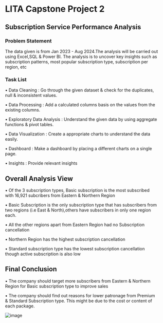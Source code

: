 # LITA Capstone Project 2
## Subscription Service Performance Analysis 

### Problem Statement 
The data given is from Jan 2023 - Aug 2024.The analysis will be carried out  using Excel,SQL & Power BI. The analysis is to uncover key insights such as subscription patterns, most popular subscription type, subscription per region, etc

### Task List
• Data Cleaning : Go through the given dataset & check for the duplicates, null & inconsistent values.

• Data Processing : Add a calculated columns basis on the values from the existing columns.

• Exploratory Data Analysis : Understand the given data by using aggregate functions & pivot tables.

• Data Visualization : Create a appropriate charts to understand the data easily.

• Dashboard : Make a dashboard by placing a different charts on a single page.

• Insights : Provide relevant insights 

## Overall Analysis View
• Of the 3 subscription types, Basic subscription is the most subscribed with 16,921 subcribers from Eastern & Northern Region 

• Basic Subscription is the only subscription type that has subscribers from two regions (i.e East & North),others have subscribers in only one region each. 

• All the other regions apart from Eastern Region had no Subscription cancellation

• Northern Region has the highest subscription cancellation 

• Standard subscription type has the lowest subscription cancellation  though active subscription is also low


## Final Conclusion
• The company should target more subscribers from Eastern & Northern Region for Basic subscription type to improve sales

• The company should find out reasons for lower patronage from Premium & Standard Subscription type. This might be due to the cost or content of each package.


![image](https://github.com/user-attachments/assets/42df22df-1839-44bd-97fd-47aaf023572d)
